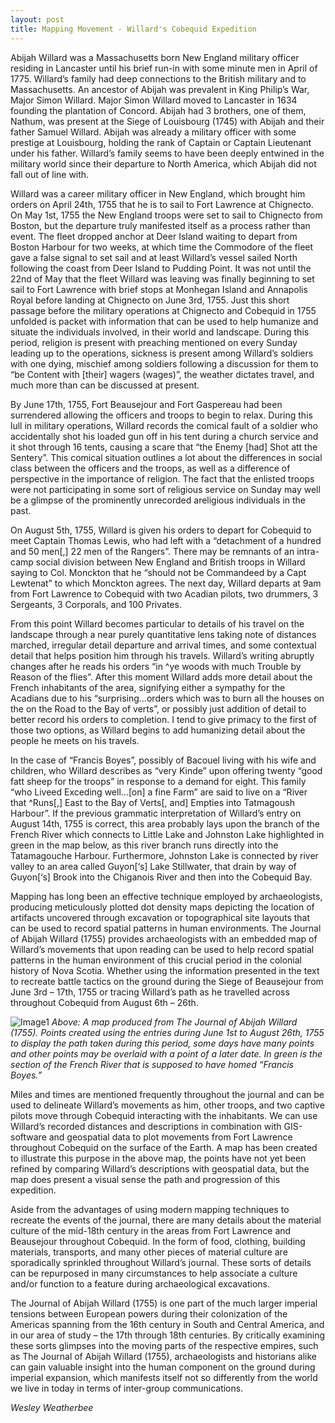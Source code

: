 ```yaml
---
layout: post
title: Mapping Movement - Willard's Cobequid Expedition
---
```



Abijah Willard was a Massachusetts born New England military officer residing in Lancaster until his brief run-in with some 
minute men in April of 1775. Willard’s family had deep connections to the British military and to Massachusetts. An 
ancestor of Abijah was prevalent in King Philip’s War, Major Simon Willard. Major Simon Willard moved to Lancaster in 1634 
founding the plantation of Concord.  Abijah had 3 brothers, one of them, Nathum, was present at the Siege of Louisbourg (1745) 
with Abijah and their father Samuel Willard. Abijah was already a military officer with some prestige at Louisbourg, holding
the rank of Captain or Captain Lieutenant under his father. Willard’s family seems to have been deeply entwined in the 
military world since their departure to North America, which Abijah did not fall out of line with. 

Willard was a career military officer in New England, which brought him orders on April 24th, 1755 that he is to sail to
Fort Lawrence at Chignecto. On May 1st, 1755 the New England troops were set to sail to Chignecto from Boston, but 
the departure truly manifested itself as a process rather than event. The fleet dropped anchor at Deer Island waiting
to depart from Boston Harbour for two weeks, at which time the Commodore of the fleet gave a false signal to set sail and 
at least Willard’s vessel sailed North following the coast from Deer Island to Pudding Point. It was not until the
22nd of May that the fleet Willard was leaving was finally beginning to set sail to Fort Lawrence with brief stops at 
Monhegan Island and Annapolis Royal before landing at Chignecto on June 3rd, 1755. Just this short passage before the
military operations at Chignecto and Cobequid in 1755 unfolded is packet with information that can be used to help humanize
and situate the individuals involved, in their world and landscape. During this period, religion is present with preaching
mentioned on every Sunday leading up to the operations, sickness is present among Willard’s soldiers with one dying, mischief
among soldiers following a discussion for them to “be Content with [their] wagers (wages)”, the weather dictates travel, and
much more than can be discussed at present.

By June 17th, 1755, Fort Beausejour and Fort Gaspereau had been surrendered allowing the officers and troops to begin to relax.
During this lull in military operations, Willard records the comical fault of a soldier who accidentally shot his loaded gun
off in his tent during a church service and it shot through 16 tents, causing a scare that “the Enemy [had] Shot att the Sentery”.
This comical situation outlines a lot about the differences in social class between the officers and the troops, as well as
a difference of perspective in the importance of religion. The fact that the enlisted troops were not participating in some sort
of religious service on Sunday may well be a glimpse of the prominently unrecorded areligious individuals in the past.

On August 5th, 1755, Willard is given his orders to depart for Cobequid to meet Captain Thomas Lewis, who had left with a 
“detachment of a hundred and 50 men[,] 22 men of the Rangers”. There may be remnants of an intra-camp social division 
between New England and British troops in Willard saying to Col. Monckton that he “should not be Commandeed by a Capt Lewtenat”
to which Monckton agrees. The next day, Willard departs at 9am from Fort Lawrence to Cobequid with two Acadian pilots, two
drummers, 3 Sergeants, 3 Corporals, and 100 Privates.

From this point Willard becomes particular to details of his travel on the landscape through a near purely quantitative lens 
taking note of distances marched, irregular detail departure and arrival times, and some contextual detail that helps position 
him through his travels. Willard’s writing abruptly changes after he reads his orders “in ^ye woods with much Trouble by Reason 
of the flies”. After this moment Willard adds more detail about the French inhabitants of the area, signifying either a 
sympathy for the Acadians due to his “surprising…orders which was to burn all the houses on the on the Road to the Bay of verts”,
or possibly just addition of detail to better record his orders to completion. I tend to give primacy to the first of those two
options, as Willard begins to add humanizing detail about the people he meets on his travels. 

In the case of “Francis Boyes”, possibly of Bacouel living with his wife and children, who Willard describes as “very Kinde” 
upon offering twenty “good fatt sheep for the troops” in response to a demand for eight. This family “who Liveed Exceding 
well…[on] a fine Farm” are said to live on a “River that ^Runs[,] East to the Bay of Verts[, and] Empties into Tatmagoush 
Harbour”. If the previous grammatic interpretation of Willard’s entry on August 14th, 1755 is correct, this area probably lays
upon the branch of the French River which connects to Little Lake and Johnston Lake highlighted in green in the map below, as this 
river branch runs directly into the Tatamagouche Harbour. Furthermore, Johnston Lake is connected by river valley to an area 
called Guyon[‘s] Lake Stillwater, that drain by way of Guyon[‘s] Brook into the Chiganois River and then into the Cobequid Bay. 

Mapping has long been an effective technique employed by archaeologists, producing meticulously plotted dot density maps 
depicting the location of artifacts uncovered through excavation or topographical site layouts that can be used to record 
spatial patterns in human environments. The Journal of Abijah Willard (1755) provides archaeologists with an embedded map of
Willard’s movements that upon reading can be used to help record spatial patterns in the human environment of this crucial 
period in the colonial history of Nova Scotia. Whether using the information presented in the text to recreate battle tactics 
on the ground during the Siege of Beausejour from June 3rd – 17th, 1755 or tracing Willard’s path as he travelled across 
throughout Cobequid from August 6th – 26th.

![Image1](/images/Willards_Journal.jpg)
<i>Above: A map produced from The Journal of Abijah Willard (1755). Points created using the entries during June 1st to August 26th, 1755 to display the path taken during this period, some days have many points and other points may be overlaid with a point of a later date. In green is the section of the French River that is supposed to have homed “Francis Boyes.” </i>

Miles and times are mentioned frequently throughout the journal and can be used to delineate Willard’s movements as him, other
troops, and two captive pilots move through Cobequid interacting with the inhabitants. We can use Willard’s recorded distances
and descriptions in combination with GIS-software and geospatial data to plot movements from Fort Lawrence throughout Cobequid
on the surface of the Earth. A map has been created to illustrate this purpose in the above map, the points have not yet been 
refined by comparing Willard’s descriptions with geospatial data, but the map does present a visual sense the path and 
progression of this expedition. 

Aside from the advantages of using modern mapping techniques to recreate the events of the journal, there are many details 
about the material culture of the mid-18th century in the areas from Fort Lawrence and Beausejour throughout Cobequid. In 
the form of food, clothing, building materials, transports, and many other pieces of material culture are sporadically 
sprinkled throughout Willard’s journal. These sorts of details can be repurposed in many circumstances to help associate a
culture and/or function to a feature during archaeological excavations. 

The Journal of Abijah Willard (1755) is one part of the much larger imperial tensions between European powers during their 
colonization of the Americas spanning from the 16th century in South and Central America, and in our area of study – the 17th
through 18th centuries. By critically examining these sorts glimpses into the moving parts of the respective empires, such 
as The Journal of Abijah Willard (1755), archaeologists and historians alike can gain valuable insight into the human 
component on the ground during imperial expansion, which manifests itself not so differently from the world we live in today
in terms of inter-group communications.

<i>Wesley Weatherbee</i>
